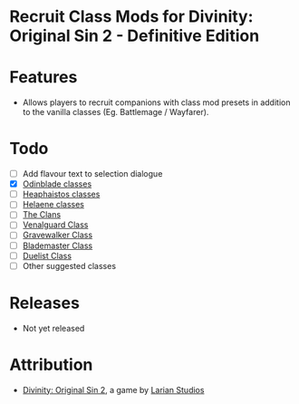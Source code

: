 Recruit Class Mods for Divinity: Original Sin 2 - Definitive Edition
=======

# Features
* Allows players to recruit companions with class mod presets in addition to the vanilla classes (Eg. Battlemage / Wayfarer).

# Todo
- [ ] Add flavour text to selection dialogue
- [x] [Odinblade classes](https://steamcommunity.com/id/odinblade/myworkshopfiles/?appid=435150)
- [ ] [Heaphaistos classes](https://steamcommunity.com/profiles/76561198042626600/myworkshopfiles/?appid=435150)
- [ ] [Helaene classes](https://steamcommunity.com/id/helaene/myworkshopfiles/?appid=435150)
- [ ] [The Clans](https://steamcommunity.com/sharedfiles/filedetails/?id=1906635525)
- [ ] [Venalguard Class](https://steamcommunity.com/sharedfiles/filedetails/?id=1939967949)
- [ ] [Gravewalker Class](https://steamcommunity.com/sharedfiles/filedetails/?id=1908225808)
- [ ] [Blademaster Class](https://steamcommunity.com/sharedfiles/filedetails/?id=1600860232)
- [ ] [Duelist Class](https://steamcommunity.com/sharedfiles/filedetails/?id=1655513556)
- [ ] Other suggested classes

# Releases
* Not yet released

# Attribution
- [Divinity: Original Sin 2](http://store.steampowered.com/app/435150/Divinity_Original_Sin_2/), a game by [Larian Studios](http://larian.com/)

